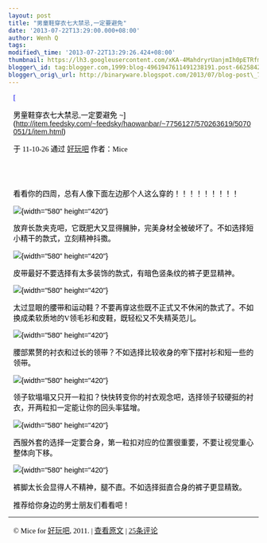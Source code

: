 ```yaml
--- 
layout: post 
title: "男童鞋穿衣七大禁忌,一定要避免" 
date: '2013-07-22T13:29:00.000+08:00' 
author: Wenh Q
tags:
modified\_time: '2013-07-22T13:29:26.424+08:00' 
thumbnail: https://lh3.googleusercontent.com/xKA-4MahdryrUanjmIh0pETRfm200004Ac499oNX7JIz\_FlT4DkAXACvGW4kZmyBKu8pgnD6BXD8w7pP91fyXjSuTXd-VL\_1t25gjZMpA1AmdNYadqs=s72-c
blogger\_id: tag:blogger.com,1999:blog-4961947611491238191.post-6625842406862400174
blogger\_orig\_url: http://binaryware.blogspot.com/2013/07/blog-post\_7461.html
---
```

<div
style="color: black; direction: ltr; font-family: &quot;Arial&quot;; font-size: 11pt; margin-bottom: 0; margin-left: 7.5pt; margin-right: 7.5pt; margin-top: 0; padding: 0;">

<span
style="color: #0000ee; font-family: &quot;Verdana&quot;; text-decoration: underline;">[

男童鞋穿衣七大禁忌,一定要避免
~](http://item.feedsky.com/~feedsky/haowanbar/~7756127/570263619/5070051/1/item.html)</span>

</div>

<div
style="color: black; direction: ltr; font-family: &quot;Arial&quot;; font-size: 11pt; margin-bottom: 0; margin-left: 7.5pt; margin-right: 7.5pt; margin-top: 0; padding-bottom: 8pt; padding-left: 0; padding-right: 0; padding-top: 0;">

<span style="font-family: &quot;Verdana&quot;;">于 11-10-26 通过
</span><span
style="color: #0000ee; font-family: &quot;Verdana&quot;; text-decoration: underline;">[好玩吧](http://www.9haow.cn/)</span><span
style="font-family: &quot;Verdana&quot;;"> 作者：Mice</span>

</div>

<div
style="color: black; direction: ltr; font-family: &quot;Arial&quot;; font-size: 11pt; height: 11pt; margin-bottom: 0; margin-left: 7.5pt; margin-right: 7.5pt; margin-top: 0; padding: 0;">

<span style="font-family: &quot;Verdana&quot;;"></span>

</div>

<div
style="color: black; direction: ltr; font-family: &quot;Arial&quot;; font-size: 11pt; margin-bottom: 0; margin-left: 7.5pt; margin-right: 7.5pt; margin-top: 0; padding: 0;">

<span
style="font-family: &quot;Verdana&quot;;">看看你的四周，总有人像下面左边那个人这么穿的！！！！！！！！！</span>

</div>

<div
style="color: black; direction: ltr; font-family: &quot;Arial&quot;; font-size: 11pt; margin-bottom: 0; margin-left: 7.5pt; margin-right: 7.5pt; margin-top: 0; padding: 0;">

![](https://lh3.googleusercontent.com/xKA-4MahdryrUanjmIh0pETRfm200004Ac499oNX7JIz_FlT4DkAXACvGW4kZmyBKu8pgnD6BXD8w7pP91fyXjSuTXd-VL_1t25gjZMpA1AmdNYadqs){width="580"
height="420"}

</div>

<div
style="color: black; direction: ltr; font-family: &quot;Arial&quot;; font-size: 11pt; margin-bottom: 0; margin-left: 7.5pt; margin-right: 7.5pt; margin-top: 0; padding: 0;">

<span
style="font-family: &quot;Verdana&quot;;">放弃长款夹克吧，它既肥大又显得臃肿，完美身材全被破坏了。不如选择短小精干的款式，立刻精神抖擞。</span>

</div>

<div
style="color: black; direction: ltr; font-family: &quot;Arial&quot;; font-size: 11pt; margin-bottom: 0; margin-left: 7.5pt; margin-right: 7.5pt; margin-top: 0; padding: 0;">

![](https://lh4.googleusercontent.com/YbNFRHLfrGxm4b5HV039qIoThgSthnFI6zgfj4qu7cQmwwhY1j1laWN5dOBiAVAyE5cuuIYYpzDdYmF8buPqtrruPugsHusoArpKCGUN1xHeVruKPjY){width="580"
height="420"}

</div>

<div
style="color: black; direction: ltr; font-family: &quot;Arial&quot;; font-size: 11pt; margin-bottom: 0; margin-left: 7.5pt; margin-right: 7.5pt; margin-top: 0; padding: 0;">

<span
style="font-family: &quot;Verdana&quot;;">皮带最好不要选择有太多装饰的款式，有暗色竖条纹的裤子更显精神。</span>

</div>

<div
style="color: black; direction: ltr; font-family: &quot;Arial&quot;; font-size: 11pt; margin-bottom: 0; margin-left: 7.5pt; margin-right: 7.5pt; margin-top: 0; padding: 0;">

![](https://lh5.googleusercontent.com/BdThWjHFe7774YFKbqXQot8cgerYLWq8ldqz9C3J0Y4V96L3piBLn0p_JVhOcwPm3sWfhTHhQo0s-0F3NtKohB1b7T-n0cVczTWFZy4cnSXhl79p2YM){width="580"
height="420"}

</div>

<div
style="color: black; direction: ltr; font-family: &quot;Arial&quot;; font-size: 11pt; margin-bottom: 0; margin-left: 7.5pt; margin-right: 7.5pt; margin-top: 0; padding: 0;">

<span
style="font-family: &quot;Verdana&quot;;">太过显眼的腰带和运动鞋？不要再穿这些既不正式又不休闲的款式了。不如换成柔软质地的V领毛衫和皮鞋，既轻松又不失精英范儿。</span>

</div>

<div
style="color: black; direction: ltr; font-family: &quot;Arial&quot;; font-size: 11pt; margin-bottom: 0; margin-left: 7.5pt; margin-right: 7.5pt; margin-top: 0; padding: 0;">

![](https://lh5.googleusercontent.com/yDRxHvjSQgNrL04mX8TVcfwBZ5Yuc0sYN9xW_Xt9lhC28pqHjLlydMTlINpvwLmDiWuK97Tj-WVkIFqBEw-HnzaEz7noldDLh6SaVJ2JAEAL6OBisxM){width="580"
height="420"}

</div>

<div
style="color: black; direction: ltr; font-family: &quot;Arial&quot;; font-size: 11pt; margin-bottom: 0; margin-left: 7.5pt; margin-right: 7.5pt; margin-top: 0; padding: 0;">

<span
style="font-family: &quot;Verdana&quot;;">腰部累赘的衬衣和过长的领带？不如选择比较收身的窄下摆衬衫和短一些的领带。</span>

</div>

<div
style="color: black; direction: ltr; font-family: &quot;Arial&quot;; font-size: 11pt; margin-bottom: 0; margin-left: 7.5pt; margin-right: 7.5pt; margin-top: 0; padding: 0;">

![](https://lh5.googleusercontent.com/VP9JeaOY0_F2Po0uKSLpxcrxDFz2Sd13xRdJf3jdqKai33E4jDgDv6I1eQF-qXUwIUgGDx19VXEw5lC9MJGZ0AXqiwv0kKXZ1jNq5TiPvOe5KGdnc84){width="580"
height="420"}

</div>

<div
style="color: black; direction: ltr; font-family: &quot;Arial&quot;; font-size: 11pt; margin-bottom: 0; margin-left: 7.5pt; margin-right: 7.5pt; margin-top: 0; padding: 0;">

<span
style="font-family: &quot;Verdana&quot;;">领子软塌塌又只开一粒扣？快快转变你的衬衣观念吧，选择领子较硬挺的衬衣，开两粒扣一定能让你的回头率猛增。</span>

</div>

<div
style="color: black; direction: ltr; font-family: &quot;Arial&quot;; font-size: 11pt; margin-bottom: 0; margin-left: 7.5pt; margin-right: 7.5pt; margin-top: 0; padding: 0;">

![](https://lh6.googleusercontent.com/T2F_7FE9ZosvRb0NJVkfAVZlcn5wyIH_cOhbsKVL6R2xFkdC34ZKMTQOnzNpTHM9Avn6wGBQ0l_psF3pTG2kUA2I5UMAc6oL9UG9PWQPOhyErg044aU){width="580"
height="420"}

</div>

<div
style="color: black; direction: ltr; font-family: &quot;Arial&quot;; font-size: 11pt; margin-bottom: 0; margin-left: 7.5pt; margin-right: 7.5pt; margin-top: 0; padding: 0;">

<span
style="font-family: &quot;Verdana&quot;;">西服外套的选择一定要合身，第一粒扣对应的位置很重要，不要让视觉重心整体向下移。</span>

</div>

<div
style="color: black; direction: ltr; font-family: &quot;Arial&quot;; font-size: 11pt; margin-bottom: 0; margin-left: 7.5pt; margin-right: 7.5pt; margin-top: 0; padding: 0;">

![](https://lh6.googleusercontent.com/EK_o8FRCS2Bxe_4_k-c9Vw9aN8T9gc5S0tlczpQ3B_FrOjLKHcMgRpMJPq4nU7XwW5nZrewz6tUCXOCTkHYpHx15wsQREBXNm5neC9goajQwVOsvboc){width="580"
height="420"}

</div>

<div
style="color: black; direction: ltr; font-family: &quot;Arial&quot;; font-size: 11pt; margin-bottom: 0; margin-left: 7.5pt; margin-right: 7.5pt; margin-top: 0; padding: 0;">

<span
style="font-family: &quot;Verdana&quot;;">裤脚太长会显得人不精神，腿不直。不如选择挺直合身的裤子更显精致。</span>

</div>

<div
style="color: black; direction: ltr; font-family: &quot;Arial&quot;; font-size: 11pt; margin-bottom: 0; margin-left: 7.5pt; margin-right: 7.5pt; margin-top: 0; padding: 0;">

<span
style="font-family: &quot;Verdana&quot;;">推荐给你身边的男士朋友们看看吧！</span>

</div>

------------------------------------------------------------------------

<div
style="color: black; direction: ltr; font-family: &quot;Arial&quot;; font-size: 11pt; margin-bottom: 0; margin-left: 7.5pt; margin-right: 7.5pt; margin-top: 0; padding: 0;">

<span style="font-family: &quot;Verdana&quot;;">© Mice for </span><span
style="color: #0000ee; font-family: &quot;Verdana&quot;; text-decoration: underline;">[好玩吧](http://www.9haow.cn/)</span><span
style="font-family: &quot;Verdana&quot;;">, 2011. | </span><span
style="color: #0000ee; font-family: &quot;Verdana&quot;; text-decoration: underline;">[查看原文](http://www.9haow.cn/2011/10/26/chuanyi.html)</span><span
style="font-family: &quot;Verdana&quot;;"> | </span><span
style="color: #0000ee; font-family: &quot;Verdana&quot;; text-decoration: underline;">[25条评论](http://www.9haow.cn/2011/10/26/chuanyi.html#comments)</span>

</div>
